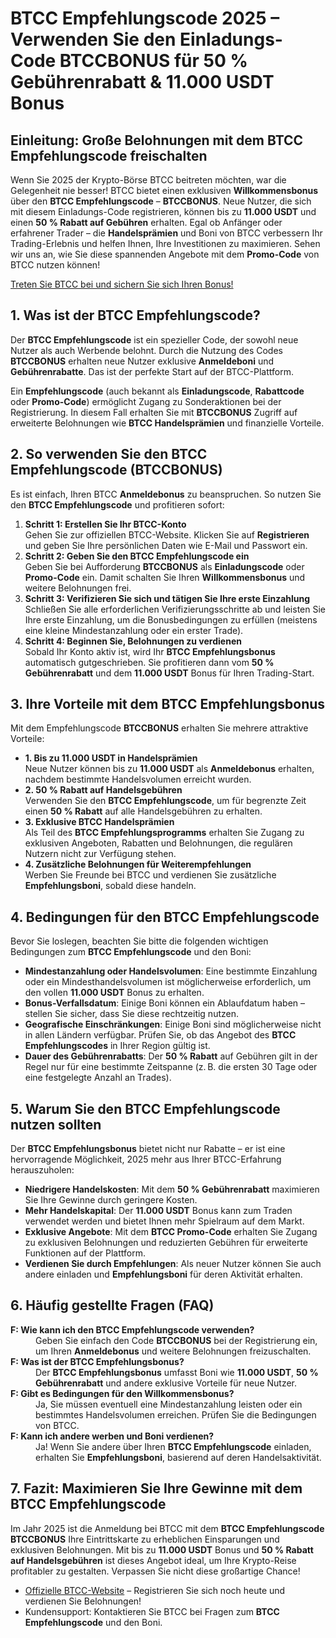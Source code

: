 <h1>BTCC Empfehlungscode 2025 – Verwenden Sie den Einladungs-Code BTCCBONUS für 50 % Gebührenrabatt & 11.000 USDT Bonus</h1>
</header>

<section>
    <h2>Einleitung: Große Belohnungen mit dem BTCC Empfehlungscode freischalten</h2>
    <p>Wenn Sie 2025 der Krypto-Börse BTCC beitreten möchten, war die Gelegenheit nie besser! BTCC bietet einen exklusiven <strong>Willkommensbonus</strong> über den <strong>BTCC Empfehlungscode</strong> – <strong>BTCCBONUS</strong>. Neue Nutzer, die sich mit diesem Einladungs-Code registrieren, können bis zu <strong>11.000 USDT</strong> und einen <strong>50 % Rabatt auf Gebühren</strong> erhalten. Egal ob Anfänger oder erfahrener Trader – die <strong>Handelsprämien</strong> und Boni von BTCC verbessern Ihr Trading-Erlebnis und helfen Ihnen, Ihre Investitionen zu maximieren. Sehen wir uns an, wie Sie diese spannenden Angebote mit dem <strong>Promo-Code</strong> von BTCC nutzen können!</p>
</section>
<a href="https://partner.btcc.com/us/c/BTCCBONUS/9303" target="_blank">Treten Sie BTCC bei und sichern Sie sich Ihren Bonus!</a>

<section>
    <h2>1. Was ist der BTCC Empfehlungscode?</h2>
    <p>Der <strong>BTCC Empfehlungscode</strong> ist ein spezieller Code, der sowohl neue Nutzer als auch Werbende belohnt. Durch die Nutzung des Codes <strong>BTCCBONUS</strong> erhalten neue Nutzer exklusive <strong>Anmeldeboni</strong> und <strong>Gebührenrabatte</strong>. Das ist der perfekte Start auf der BTCC-Plattform.</p>
    <p>Ein <strong>Empfehlungscode</strong> (auch bekannt als <strong>Einladungscode</strong>, <strong>Rabattcode</strong> oder <strong>Promo-Code</strong>) ermöglicht Zugang zu Sonderaktionen bei der Registrierung. In diesem Fall erhalten Sie mit <strong>BTCCBONUS</strong> Zugriff auf erweiterte Belohnungen wie <strong>BTCC Handelsprämien</strong> und finanzielle Vorteile.</p>
</section>

<section>
    <h2>2. So verwenden Sie den BTCC Empfehlungscode (BTCCBONUS)</h2>
    <p>Es ist einfach, Ihren BTCC <strong>Anmeldebonus</strong> zu beanspruchen. So nutzen Sie den <strong>BTCC Empfehlungscode</strong> und profitieren sofort:</p>
    <ol>
        <li><strong>Schritt 1: Erstellen Sie Ihr BTCC-Konto</strong><br>
            Gehen Sie zur offiziellen BTCC-Website. Klicken Sie auf <strong>Registrieren</strong> und geben Sie Ihre persönlichen Daten wie E-Mail und Passwort ein.
        </li>
        <li><strong>Schritt 2: Geben Sie den BTCC Empfehlungscode ein</strong><br>
            Geben Sie bei Aufforderung <strong>BTCCBONUS</strong> als <strong>Einladungscode</strong> oder <strong>Promo-Code</strong> ein. Damit schalten Sie Ihren <strong>Willkommensbonus</strong> und weitere Belohnungen frei.
        </li>
        <li><strong>Schritt 3: Verifizieren Sie sich und tätigen Sie Ihre erste Einzahlung</strong><br>
            Schließen Sie alle erforderlichen Verifizierungsschritte ab und leisten Sie Ihre erste Einzahlung, um die Bonusbedingungen zu erfüllen (meistens eine kleine Mindestanzahlung oder ein erster Trade).
        </li>
        <li><strong>Schritt 4: Beginnen Sie, Belohnungen zu verdienen</strong><br>
            Sobald Ihr Konto aktiv ist, wird Ihr <strong>BTCC Empfehlungsbonus</strong> automatisch gutgeschrieben. Sie profitieren dann vom <strong>50 % Gebührenrabatt</strong> und dem <strong>11.000 USDT</strong> Bonus für Ihren Trading-Start.
        </li>
    </ol>
</section>

<section>
    <h2>3. Ihre Vorteile mit dem BTCC Empfehlungsbonus</h2>
    <p>Mit dem Empfehlungscode <strong>BTCCBONUS</strong> erhalten Sie mehrere attraktive Vorteile:</p>
    <ul>
        <li><strong>1. Bis zu 11.000 USDT in Handelsprämien</strong><br>
            Neue Nutzer können bis zu <strong>11.000 USDT</strong> als <strong>Anmeldebonus</strong> erhalten, nachdem bestimmte Handelsvolumen erreicht wurden.
        </li>
        <li><strong>2. 50 % Rabatt auf Handelsgebühren</strong><br>
            Verwenden Sie den <strong>BTCC Empfehlungscode</strong>, um für begrenzte Zeit einen <strong>50 % Rabatt</strong> auf alle Handelsgebühren zu erhalten.
        </li>
        <li><strong>3. Exklusive BTCC Handelsprämien</strong><br>
            Als Teil des <strong>BTCC Empfehlungsprogramms</strong> erhalten Sie Zugang zu exklusiven Angeboten, Rabatten und Belohnungen, die regulären Nutzern nicht zur Verfügung stehen.
        </li>
        <li><strong>4. Zusätzliche Belohnungen für Weiterempfehlungen</strong><br>
            Werben Sie Freunde bei BTCC und verdienen Sie zusätzliche <strong>Empfehlungsboni</strong>, sobald diese handeln.
        </li>
    </ul>
</section>

<section>
    <h2>4. Bedingungen für den BTCC Empfehlungscode</h2>
    <p>Bevor Sie loslegen, beachten Sie bitte die folgenden wichtigen Bedingungen zum <strong>BTCC Empfehlungscode</strong> und den Boni:</p>
    <ul>
        <li><strong>Mindestanzahlung oder Handelsvolumen</strong>: Eine bestimmte Einzahlung oder ein Mindesthandelsvolumen ist möglicherweise erforderlich, um den vollen <strong>11.000 USDT</strong> Bonus zu erhalten.</li>
        <li><strong>Bonus-Verfallsdatum</strong>: Einige Boni können ein Ablaufdatum haben – stellen Sie sicher, dass Sie diese rechtzeitig nutzen.</li>
        <li><strong>Geografische Einschränkungen</strong>: Einige Boni sind möglicherweise nicht in allen Ländern verfügbar. Prüfen Sie, ob das Angebot des <strong>BTCC Empfehlungscodes</strong> in Ihrer Region gültig ist.</li>
        <li><strong>Dauer des Gebührenrabatts</strong>: Der <strong>50 % Rabatt</strong> auf Gebühren gilt in der Regel nur für eine bestimmte Zeitspanne (z. B. die ersten 30 Tage oder eine festgelegte Anzahl an Trades).</li>
    </ul>
</section>

<section>
    <h2>5. Warum Sie den BTCC Empfehlungscode nutzen sollten</h2>
    <p>Der <strong>BTCC Empfehlungsbonus</strong> bietet nicht nur Rabatte – er ist eine hervorragende Möglichkeit, 2025 mehr aus Ihrer BTCC-Erfahrung herauszuholen:</p>
    <ul>
        <li><strong>Niedrigere Handelskosten</strong>: Mit dem <strong>50 % Gebührenrabatt</strong> maximieren Sie Ihre Gewinne durch geringere Kosten.</li>
        <li><strong>Mehr Handelskapital</strong>: Der <strong>11.000 USDT</strong> Bonus kann zum Traden verwendet werden und bietet Ihnen mehr Spielraum auf dem Markt.</li>
        <li><strong>Exklusive Angebote</strong>: Mit dem <strong>BTCC Promo-Code</strong> erhalten Sie Zugang zu exklusiven Belohnungen und reduzierten Gebühren für erweiterte Funktionen auf der Plattform.</li>
        <li><strong>Verdienen Sie durch Empfehlungen</strong>: Als neuer Nutzer können Sie auch andere einladen und <strong>Empfehlungsboni</strong> für deren Aktivität erhalten.</li>
    </ul>
</section>

<section>
    <h2>6. Häufig gestellte Fragen (FAQ)</h2>
    <dl>
        <dt><strong>F: Wie kann ich den BTCC Empfehlungscode verwenden?</strong></dt>
        <dd>Geben Sie einfach den Code <strong>BTCCBONUS</strong> bei der Registrierung ein, um Ihren <strong>Anmeldebonus</strong> und weitere Belohnungen freizuschalten.</dd>

  <dt><strong>F: Was ist der BTCC Empfehlungsbonus?</strong></dt>
      <dd>Der <strong>BTCC Empfehlungsbonus</strong> umfasst Boni wie <strong>11.000 USDT</strong>, <strong>50 % Gebührenrabatt</strong> und andere exklusive Vorteile für neue Nutzer.</dd>

  <dt><strong>F: Gibt es Bedingungen für den Willkommensbonus?</strong></dt>
      <dd>Ja, Sie müssen eventuell eine Mindestanzahlung leisten oder ein bestimmtes Handelsvolumen erreichen. Prüfen Sie die Bedingungen von BTCC.</dd>

  <dt><strong>F: Kann ich andere werben und Boni verdienen?</strong></dt>
        <dd>Ja! Wenn Sie andere über Ihren <strong>BTCC Empfehlungscode</strong> einladen, erhalten Sie <strong>Empfehlungsboni</strong>, basierend auf deren Handelsaktivität.</dd>
    </dl>
</section>

<section>
    <h2>7. Fazit: Maximieren Sie Ihre Gewinne mit dem BTCC Empfehlungscode</h2>
    <p>Im Jahr 2025 ist die Anmeldung bei BTCC mit dem <strong>BTCC Empfehlungscode</strong> <strong>BTCCBONUS</strong> Ihre Eintrittskarte zu erheblichen Einsparungen und exklusiven Belohnungen. Mit bis zu <strong>11.000 USDT</strong> Bonus und <strong>50 % Rabatt auf Handelsgebühren</strong> ist dieses Angebot ideal, um Ihre Krypto-Reise profitabler zu gestalten. Verpassen Sie nicht diese großartige Chance!</p>
</section>

<section>
    <ul>
        <li><a href="https://www.btcc.com">Offizielle BTCC-Website</a> – Registrieren Sie sich noch heute und verdienen Sie Belohnungen!</li>
        <li>Kundensupport: Kontaktieren Sie BTCC bei Fragen zum <strong>BTCC Empfehlungscode</strong> und den Boni.</li>
    </ul>
</section>
</body>
</html>

